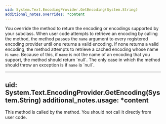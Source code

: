 ```yaml
---
uid: System.Text.EncodingProvider.GetEncoding(System.String)
additional_notes.overrides: *content
---
```


<p>You override the <xref href="System.Text.EncodingProvider.GetEncoding(System.String)"></xref> method to return the encoding or encodings supported by your <xref href="System.Text.EncodingProvider"></xref> subclass. When user code attempts to retrieve an encoding by calling the <xref href="System.Text.Encoding.GetEncoding(System.String)"></xref> method, the method passes the <code>name</code> argument to every registered encoding provider until one returns a valid encoding. If none returns a valid encoding, the <xref href="System.Text.Encoding.GetEncoding(System.String)"></xref> method attempts to retrieve a cached encoding whose name is <code>name</code>. Because of this, if <code>name</code> is not the name of an encoding that you support, the method should return `null`. The only case in which the method should throw an exception is if <code>name</code> is `null`.</p>


---
uid: System.Text.EncodingProvider.GetEncoding(System.String)
additional_notes.usage: *content
---

<p>This method is called by the <xref href="System.Text.Encoding.GetEncoding(System.String)"></xref> method. You should not call it directly from user code.</p>


